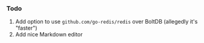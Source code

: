 ### Todo

1. Add option to use `github.com/go-redis/redis` over BoltDB (allegedly it's "faster")
2. Add nice Markdown editor

